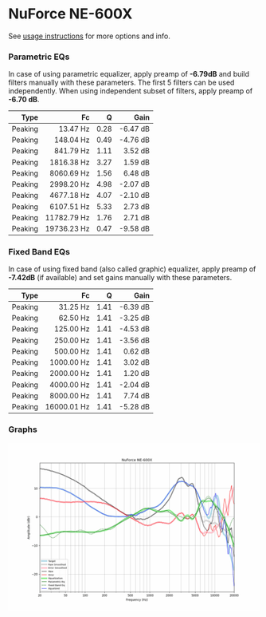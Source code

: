 # NuForce NE-600X
See [usage instructions](https://github.com/jaakkopasanen/AutoEq#usage) for more options and info.

### Parametric EQs
In case of using parametric equalizer, apply preamp of **-6.79dB** and build filters manually
with these parameters. The first 5 filters can be used independently.
When using independent subset of filters, apply preamp of **-6.70 dB**.

| Type    | Fc          |    Q | Gain     |
|--------:|------------:|-----:|---------:|
| Peaking | 13.47 Hz    | 0.28 | -6.47 dB |
| Peaking | 148.04 Hz   | 0.49 | -4.76 dB |
| Peaking | 841.79 Hz   | 1.11 | 3.52 dB  |
| Peaking | 1816.38 Hz  | 3.27 | 1.59 dB  |
| Peaking | 8060.69 Hz  | 1.56 | 6.48 dB  |
| Peaking | 2998.20 Hz  | 4.98 | -2.07 dB |
| Peaking | 4677.18 Hz  | 4.07 | -2.10 dB |
| Peaking | 6107.51 Hz  | 5.33 | 2.73 dB  |
| Peaking | 11782.79 Hz | 1.76 | 2.71 dB  |
| Peaking | 19736.23 Hz | 0.47 | -9.58 dB |

### Fixed Band EQs
In case of using fixed band (also called graphic) equalizer, apply preamp of **-7.42dB**
(if available) and set gains manually with these parameters.

| Type    | Fc          |    Q | Gain     |
|--------:|------------:|-----:|---------:|
| Peaking | 31.25 Hz    | 1.41 | -6.39 dB |
| Peaking | 62.50 Hz    | 1.41 | -3.25 dB |
| Peaking | 125.00 Hz   | 1.41 | -4.53 dB |
| Peaking | 250.00 Hz   | 1.41 | -3.56 dB |
| Peaking | 500.00 Hz   | 1.41 | 0.62 dB  |
| Peaking | 1000.00 Hz  | 1.41 | 3.02 dB  |
| Peaking | 2000.00 Hz  | 1.41 | 1.20 dB  |
| Peaking | 4000.00 Hz  | 1.41 | -2.04 dB |
| Peaking | 8000.00 Hz  | 1.41 | 7.74 dB  |
| Peaking | 16000.01 Hz | 1.41 | -5.28 dB |

### Graphs
![](./NuForce%20NE-600X.png)